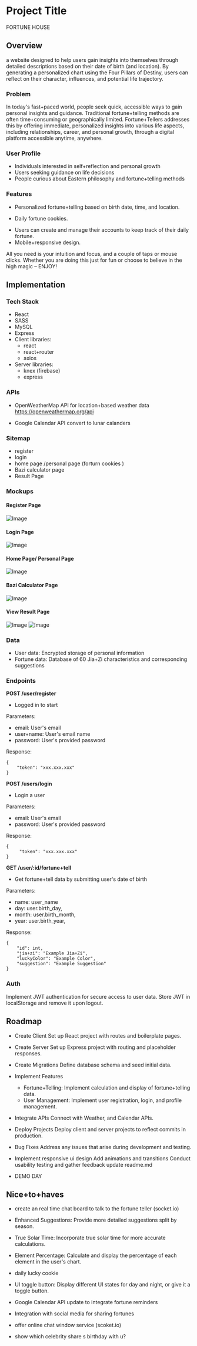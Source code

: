# Project Title
FORTUNE HOUSE

## Overview
a website designed to help users gain insights into themselves through detailed descriptions based on their date of birth (and location). By generating a personalized chart using the Four Pillars of Destiny, users can reflect on their character, influences, and potential life trajectory.


### Problem
In today's fast+paced world, people seek quick, accessible ways to gain personal insights and guidance. Traditional fortune+telling methods are often time+consuming or geographically limited. Fortune+Tellers addresses this by offering immediate, personalized insights into various life aspects, including relationships, career, and personal growth, through a digital platform accessible anytime, anywhere.


### User Profile
+ Individuals interested in self+reflection and personal growth
+ Users seeking guidance on life decisions
+ People curious about Eastern philosophy and fortune+telling methods


### Features
+ Personalized fortune+telling based on birth date, time, and location.
- Daily fortune cookies.
+ Users can create and manage their accounts to keep track of their daily fortune.
+ Mobile+responsive design.

All you need is your intuition and focus, and a couple of taps or mouse clicks. Whether you are doing this just for fun or choose to believe in the high magic – ENJOY!

## Implementation
### Tech Stack
+ React
+ SASS
+ MySQL 
+ Express
+ Client libraries: 
    + react
    + react+router
    + axios
+ Server libraries:
    + knex (firebase)
    + express


### APIs
+ OpenWeatherMap API for location+based weather data https://openweathermap.org/api
- Google Calendar API convert to lunar calanders


### Sitemap
+ register
+ login
+ home page /personal page (forturn cookies )
+ Bazi calculator page
+ Result Page

### Mockups
#### Register Page
![Image](https://github.com/oolongjiawei/Capstone/blob/main/src/assets/img-proposal/register.jpeg)

#### Login Page
![Image](https://github.com/oolongjiawei/Capstone/blob/main/src/assets/img-proposal/login.jpeg)

#### Home Page/ Personal Page 
![Image](https://github.com/oolongjiawei/Capstone/blob/main/src/assets/img-proposal/home.jpeg)

#### Bazi Calculator Page
![Image](https://github.com/oolongjiawei/Capstone/blob/main/src/assets/img-proposal/form.jpeg)

#### View Result Page
![Image](https://github.com/oolongjiawei/Capstone/blob/main/src/assets/img-proposal/result.jpeg)
![Image](https://github.com/oolongjiawei/Capstone/blob/main/src/assets/img-proposal/result-popup.jpeg)

### Data
+ User data: Encrypted storage of personal information
+ Fortune data: Database of 60 Jia+Zi characteristics and corresponding suggestions


### Endpoints

**POST /user/register**
+ Logged in to start

Parameters:
+ email: User's email
+ user+name: User's email name
+ password: User's provided password

Response:
```
{
    "token": "xxx.xxx.xxx"
}
```

**POST /users/login**

+ Login a user

Parameters:
+ email: User's email
+ password: User's provided password

Response:
```
{
     "token": "xxx.xxx.xxx"
}
```

**GET /user/:id/fortune+tell**

+ Get fortune+tell data by submitting user's date of birth

Parameters:
+ name: user_name
+ day: user.birth_day,
+ month: user.birth_month,
+ year: user.birth_year,

Response:
```
{
    "id": int,
    "jia+zi": "Example Jia+Zi",
    "luckyColor": "Example Color",
    "suggestion": "Example Suggestion"
}
```

### Auth
Implement JWT authentication for secure access to user data.
Store JWT in localStorage and remove it upon logout.

## Roadmap

+ Create Client
Set up React project with routes and boilerplate pages.

+ Create Server
Set up Express project with routing and placeholder 
responses.

+ Create Migrations
Define database schema and seed initial data.

+ Implement Features
    + Fortune+Telling: Implement calculation and display of fortune+telling data.
    + User Management: Implement user registration, login, and profile management.

+ Integrate APIs
Connect with Weather, and Calendar APIs.

+ Deploy Projects
Deploy client and server projects to reflect commits in production.

+ Bug Fixes
Address any issues that arise during development and testing.

+ Implement responsive ui design
Add animations and transitions
Conduct usability testing and gather feedback
update readme.md

+ DEMO DAY


## Nice+to+haves

- create an real time chat board to talk to the fortune teller (socket.io)

- Enhanced Suggestions: 
Provide more detailed suggestions split by season.

- True Solar Time: 
Incorporate true solar time for more accurate calculations.

- Element Percentage: 
Calculate and display the percentage of each element in the user's chart.

- daily lucky cookie

- UI toggle button:
Display different UI states for day and night, or give it a toggle button.

- Google Calendar API update to integrate fortune reminders 

- Integration with social media for sharing fortunes

- offer online chat window service (scoket.io)

- show which celebrity share s birthday with u?




